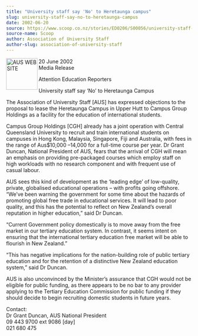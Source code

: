 ```yaml
---
title: "University staff say 'No' to Heretaunga campus"
slug: university-staff-say-no-to-heretaunga-campus
date: 2002-06-20
source: https://www.scoop.co.nz/stories/ED0206/S00056/university-staff-say-no-to-heretaunga-campus.htm
source-name: Scoop
author: Association of University Staff
author-slug: association-of-university-staff
---
```


<p><img align="left" width="85" height="85" src="http://www.aus.ac.nz/pictures/logo.gif" alt="AUS WEB SITE" border="0">20 June 2002<br>Media
Release</p>

<p>Attention Education Reporters</p>



<p>University
staff say ‘No’ to Heretaunga Campus</p>

<p>The Association of
University Staff [AUS] has expressed objections to the
proposal to lease the Heretaunga Campus in Upper Hutt to
Campus Group Holdings as a facility for the education of
international students.</p>

<p>Campus Group Holdings [CGH]
already has a joint operation with Central Queensland
University to recruit and train international students on
campuses in Hong Kong, Malaysia, Singapore, Fiji and
Australia, with fees in the range of Aus$10,000 –14,000 for
a full-time course per year.  Dr Grant Duncan, National
President of AUS, fears that the arrival of CGH will mean an
emphasis on providing pre-packaged courses which employ
staff on high workloads with no research component and with
frequent use of casual labour.</p>

<p>AUS sees this kind of
development as the ‘leading edge’ of low-quality, private,
globalised educational operations – with profits going
offshore. “We’ve been warning the government for some time
about the hazards of promoting global free trade in
educational services. It will lead to poor quality, and this
has the potential to reflect on New Zealand’s overall
reputation in higher education,” said Dr Duncan.</p>

<p>“Current
Government policy domestically is to move away from the free
market in our tertiary education system.  In contrast, it
seems intent on ensuring that the international tertiary
education free market will be able to flourish in New
Zealand.”<p>
<p>“This has negative implications for the
nation-building role of public tertiary education and for
the retention of a distinctive New Zealand education
system,” said Dr Duncan.<p>

<p>AUS is also unconvinced by the
Minister’s assurance that CGH would not be eligible for
public funding, as there appears to be no bar to any
provider applying to the Tertiary Education Commission for
public funding if they should decide to begin recruiting
domestic students in future years.</p>



<p>Contact:<br>Dr Grant
Duncan, AUS National President<br>09 443 9700 ext 9086
[day]<br>021 680
475</p>

